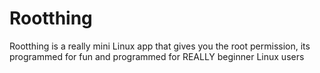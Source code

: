 # Rootthing
Rootthing is a really mini Linux app that gives you the root permission, its programmed for fun and programmed for REALLY beginner Linux users
